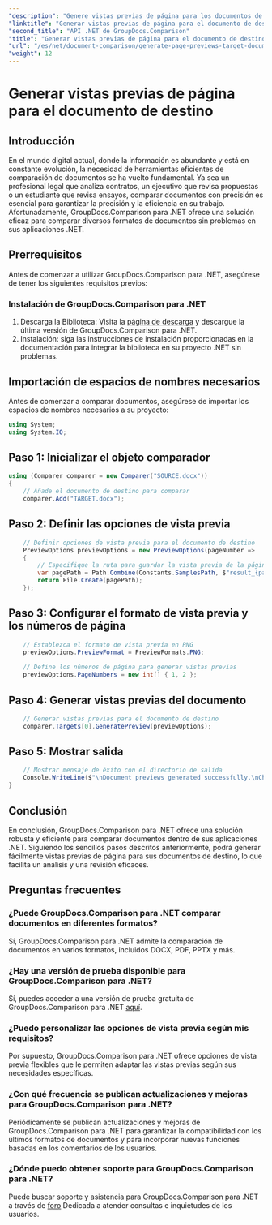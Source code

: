 ```yaml
---
"description": "Genere vistas previas de página para los documentos de destino de forma eficiente con GroupDocs.Comparison para .NET. Siga nuestra guía paso a paso para una comparación fluida de documentos."
"linktitle": "Generar vistas previas de página para el documento de destino"
"second_title": "API .NET de GroupDocs.Comparison"
"title": "Generar vistas previas de página para el documento de destino"
"url": "/es/net/document-comparison/generate-page-previews-target-document/"
"weight": 12
---
```


# Generar vistas previas de página para el documento de destino

## Introducción
En el mundo digital actual, donde la información es abundante y está en constante evolución, la necesidad de herramientas eficientes de comparación de documentos se ha vuelto fundamental. Ya sea un profesional legal que analiza contratos, un ejecutivo que revisa propuestas o un estudiante que revisa ensayos, comparar documentos con precisión es esencial para garantizar la precisión y la eficiencia en su trabajo. Afortunadamente, GroupDocs.Comparison para .NET ofrece una solución eficaz para comparar diversos formatos de documentos sin problemas en sus aplicaciones .NET.
## Prerrequisitos
Antes de comenzar a utilizar GroupDocs.Comparison para .NET, asegúrese de tener los siguientes requisitos previos:
### Instalación de GroupDocs.Comparison para .NET
1. Descarga la Biblioteca: Visita la [página de descarga](https://releases.groupdocs.com/comparison/net/) y descargue la última versión de GroupDocs.Comparison para .NET.
2. Instalación: siga las instrucciones de instalación proporcionadas en la documentación para integrar la biblioteca en su proyecto .NET sin problemas.

## Importación de espacios de nombres necesarios
Antes de comenzar a comparar documentos, asegúrese de importar los espacios de nombres necesarios a su proyecto:
```csharp
using System;
using System.IO;

```
## Paso 1: Inicializar el objeto comparador
```csharp
using (Comparer comparer = new Comparer("SOURCE.docx"))
{
    // Añade el documento de destino para comparar
    comparer.Add("TARGET.docx");
```
## Paso 2: Definir las opciones de vista previa
```csharp
    // Definir opciones de vista previa para el documento de destino
    PreviewOptions previewOptions = new PreviewOptions(pageNumber =>
    {
        // Especifique la ruta para guardar la vista previa de la página generada
        var pagePath = Path.Combine(Constants.SamplesPath, $"result_{pageNumber}.png");
        return File.Create(pagePath);
    });
```
## Paso 3: Configurar el formato de vista previa y los números de página
```csharp
    // Establezca el formato de vista previa en PNG
    previewOptions.PreviewFormat = PreviewFormats.PNG;
    
    // Define los números de página para generar vistas previas
    previewOptions.PageNumbers = new int[] { 1, 2 };
```
## Paso 4: Generar vistas previas del documento
```csharp
    // Generar vistas previas para el documento de destino
    comparer.Targets[0].GeneratePreview(previewOptions);
```
## Paso 5: Mostrar salida
```csharp
    // Mostrar mensaje de éxito con el directorio de salida
    Console.WriteLine($"\nDocument previews generated successfully.\nCheck output in {Directory.GetCurrentDirectory()}.");
}
```

## Conclusión
En conclusión, GroupDocs.Comparison para .NET ofrece una solución robusta y eficiente para comparar documentos dentro de sus aplicaciones .NET. Siguiendo los sencillos pasos descritos anteriormente, podrá generar fácilmente vistas previas de página para sus documentos de destino, lo que facilita un análisis y una revisión eficaces.
## Preguntas frecuentes
### ¿Puede GroupDocs.Comparison para .NET comparar documentos en diferentes formatos?
Sí, GroupDocs.Comparison para .NET admite la comparación de documentos en varios formatos, incluidos DOCX, PDF, PPTX y más.
### ¿Hay una versión de prueba disponible para GroupDocs.Comparison para .NET?
Sí, puedes acceder a una versión de prueba gratuita de GroupDocs.Comparison para .NET [aquí](https://releases.groupdocs.com/).
### ¿Puedo personalizar las opciones de vista previa según mis requisitos?
Por supuesto, GroupDocs.Comparison para .NET ofrece opciones de vista previa flexibles que le permiten adaptar las vistas previas según sus necesidades específicas.
### ¿Con qué frecuencia se publican actualizaciones y mejoras para GroupDocs.Comparison para .NET?
Periódicamente se publican actualizaciones y mejoras de GroupDocs.Comparison para .NET para garantizar la compatibilidad con los últimos formatos de documentos y para incorporar nuevas funciones basadas en los comentarios de los usuarios.
### ¿Dónde puedo obtener soporte para GroupDocs.Comparison para .NET?
Puede buscar soporte y asistencia para GroupDocs.Comparison para .NET a través de [foro](https://forum.groupdocs.com/c/comparison/12) Dedicada a atender consultas e inquietudes de los usuarios.